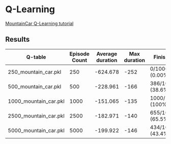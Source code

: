 # Q-Learning

[MountainCar Q-Learning tutorial](https://www.youtube.com/watch?v=_SWnNhM5w-g)

## Results

| Q-table               | Episode Count | Average duration | Max duration   | Finished         |
| --------------------- | ------------- | ---------------- | -------------- | ---------------- |
| 250_mountain_car.pkl  | 250           | -624.678         | -252           | 0/1000 (0.00%)   |
| 500_mountain_car.pkl  | 500           | -228.961         | -166           | 386/1000 (38.6%) |
| 1000_mountain_car.pkl | 1000          | -151.065         | -135           | 1000/1000 (100%) |
| 2500_mountain_car.pkl | 2500          | -182.971         | -140           | 655/1000 (65.5%) |
| 5000_mountain_car.pkl | 5000          | -199.922         | -146           | 434/1000 (43.4%) |